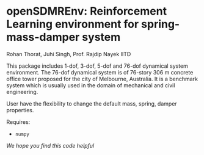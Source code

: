 # openSDMREnv: Reinforcement Learning environment for spring-mass-damper system
Rohan Thorat, Juhi Singh, Prof. Rajdip Nayek IITD

This package includes 1-dof, 3-dof, 5-dof and 76-dof dynamical system environment. The 76-dof dynamical system is of 76-story 306 m concrete office tower proposed for the city of Melbourne, Australia. It is a benchmark system which is usually used in the domain of mechanical and civil engineering.

User have the flexibility to change the default mass, spring, damper properties.

Requires:
* `numpy`

*We hope you find this code helpful*


